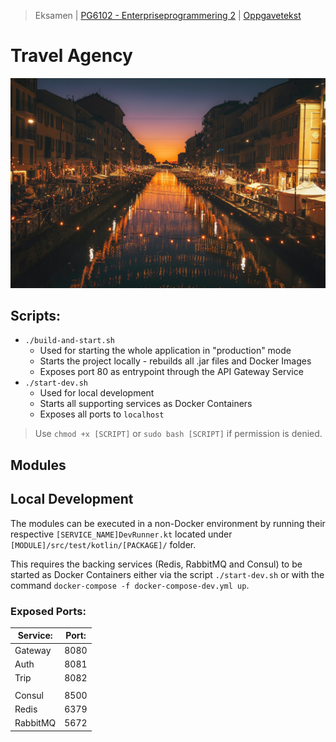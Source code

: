 > Eksamen | [PG6102 - Enterpriseprogrammering 2](https://old.kristiania.no/emnebeskrivelse-2-2/?kode=PG6102&arstall=2020&terminkode=H%C3%98ST) | [Oppgavetekst](./docs/PG6102_enterpriseprogramming2_exam_2020_fall.pdf)
# Travel Agency
![Travel Agenct Photo - taken by Cristina Gottardi on Unsplash](./docs/travel-agency_by-cristina-gottardi.jpg)

## Scripts:
* `./build-and-start.sh`
    * Used for starting the whole application in "production" mode
    * Starts the project locally - rebuilds all .jar files and Docker Images
    * Exposes port 80 as entrypoint through the API Gateway Service
* `./start-dev.sh`
    * Used for local development
    * Starts all supporting services as Docker Containers
    * Exposes all ports to `localhost`
> Use `chmod +x [SCRIPT]` or `sudo bash [SCRIPT]` if permission is denied.

## Modules

## Local Development
The modules can be executed in a non-Docker environment by running their respective `[SERVICE_NAME]DevRunner.kt` located under `[MODULE]/src/test/kotlin/[PACKAGE]/` folder.

This requires the backing services (Redis, RabbitMQ and Consul) to be started as Docker Containers either via the script `./start-dev.sh` or with the command `docker-compose -f docker-compose-dev.yml up`.

### Exposed Ports:
| Service:  | Port: |
| ---       | ---   |
| Gateway   | 8080  |
| Auth      | 8081  |
| Trip      | 8082  |
|           |       |
| Consul    | 8500  |
| Redis     | 6379  |
| RabbitMQ  | 5672  |

